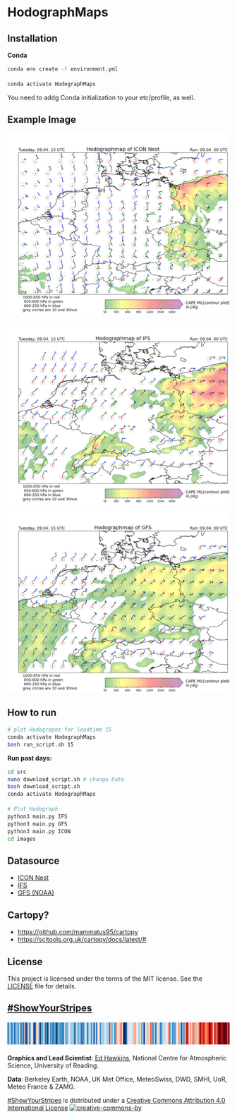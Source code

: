 # HodographMaps

## Installation

**Conda**

```bash
conda env create -f environment.yml

conda activate HodographMaps
```

You need to addg Conda initialization to your etc/profile, as well.

## Example Image

![Example](images/example.png)

![Map of Hodographs IFS](images/hodographmap_IFS.png)

![Map of Hodographs GFS](images/hodographmap_GFS.png)


## How to run

```bash
# plot Hodographs for leadtime 15
conda activate HodographMaps
bash run_script.sh 15
```
**Run past days:**
```bash
cd src
nano download_script.sh # change Date
bash download_script.sh
conda activate HodographMaps

# Plot Hodograph
python3 main.py IFS
python3 main.py GFS
python3 main.py ICON
cd images
```

## Datasource
- [ICON Nest](https://opendata.dwd.de/weather/nwp/icon-eu/)
- [IFS](https://www.ecmwf.int/en/forecasts/datasets/open-data)
- [GFS (NOAA)](https://www.nco.ncep.noaa.gov/pmb/products/gfs/)

## Cartopy?

- https://github.com/mammatus95/cartopy
- https://scitools.org.uk/cartopy/docs/latest/#

## License

This project is licensed under the terms of the MIT license. See the [LICENSE](LICENSE) file for details.

## [#ShowYourStripes](https://showyourstripes.info/s/globe)

<h4 align="center">
  <a href="https://showyourstripes.info/s/europe/germany/all">
    <img src="https://raw.githubusercontent.com/ed-hawkins/show-your-stripes/master/2022/EUROPE-%3CAll%20of%20Europe%3E--1850-2022-BK.png"
         height="50" width="800"
         alt="#showyourstripes Europe 1850-2022"></a>
</h4>

**Graphics and Lead Scientist**: [Ed Hawkins](https://www.met.reading.ac.uk/~ed/home/index.php), National Centre for Atmospheric Science, University of Reading.

**Data**: Berkeley Earth, NOAA, UK Met Office, MeteoSwiss, DWD, SMHI, UoR, Meteo France & ZAMG.

<p>
<a href="https://showyourstripes.info/s/globe">#ShowYourStripes</a> is distributed under a
<a href="https://creativecommons.org/licenses/by/4.0/">Creative Commons Attribution 4.0 International License</a>
<a href="https://creativecommons.org/licenses/by/4.0/">
  <img src="https://i.creativecommons.org/l/by/4.0/80x15.png" alt="creative-commons-by" style="border-width:0"></a>
</p>

